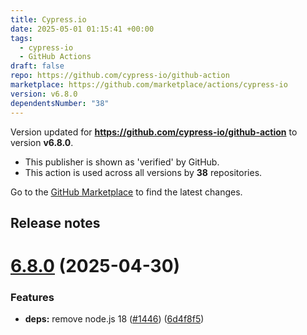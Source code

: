 ```yaml
---
title: Cypress.io
date: 2025-05-01 01:15:41 +00:00
tags:
  - cypress-io
  - GitHub Actions
draft: false
repo: https://github.com/cypress-io/github-action
marketplace: https://github.com/marketplace/actions/cypress-io
version: v6.8.0
dependentsNumber: "38"
---
```



Version updated for **https://github.com/cypress-io/github-action** to version **v6.8.0**.
- This publisher is shown as 'verified' by GitHub.
- This action is used across all versions by **38** repositories.

Go to the [GitHub Marketplace](https://github.com/marketplace/actions/cypress-io) to find the latest changes.

## Release notes

# [6.8.0](https://github.com/cypress-io/github-action/compare/v6.7.16...v6.8.0) (2025-04-30)


### Features

* **deps:** remove node.js 18 ([#1446](https://github.com/cypress-io/github-action/issues/1446)) ([6d4f8f5](https://github.com/cypress-io/github-action/commit/6d4f8f59600b4259fe501be43a99bfc6c05c5927))




